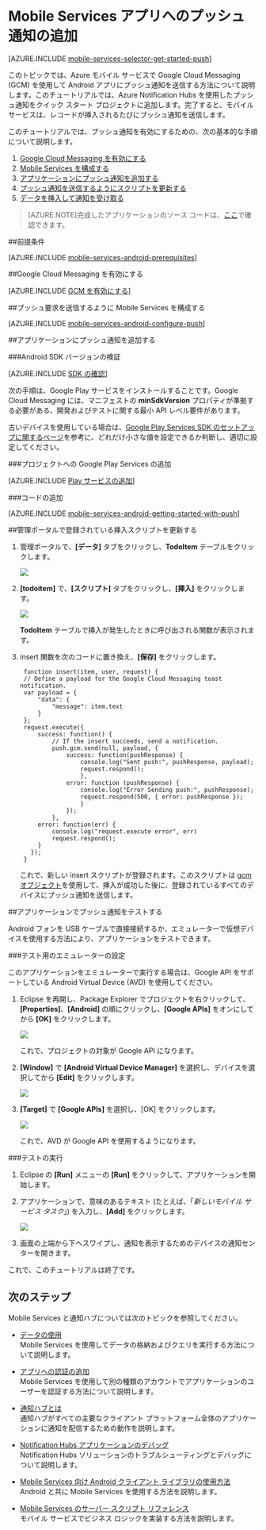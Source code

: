 <properties 
	pageTitle="プッシュ通知の使用 (Android JavaScript) | モバイル デベロッパー センター" 
	description="Azure モバイル サービスを使用して Android JavaScript アプリにプッシュ通知を送信する方法について説明します。" 
	services="mobile-services, notification-hubs" 
	documentationCenter="android" 
	authors="RickSaling" 
	writer="ricksal" 
	manager="dwrede" 
	editor=""/>

<tags 
	ms.service="mobile-services" 
	ms.workload="mobile" 
	ms.tgt_pltfrm="mobile-android" 
	ms.devlang="java" 
	ms.topic="article" 
	ms.date="02/06/2015" 
	ms.author="ricksal"/>

# Mobile Services アプリへのプッシュ通知の追加

[AZURE.INCLUDE [mobile-services-selector-get-started-push](../includes/mobile-services-selector-get-started-push-EC.md)]

このトピックでは、Azure モバイル サービスで Google Cloud Messaging (GCM) を使用して Android アプリにプッシュ通知を送信する方法について説明します。このチュートリアルでは、Azure Notification Hubs を使用したプッシュ通知をクイック スタート プロジェクトに追加します。完了すると、モバイル サービスは、レコードが挿入されるたびにプッシュ通知を送信します。

このチュートリアルでは、プッシュ通知を有効にするための、次の基本的な手順について説明します。

1. [Google Cloud Messaging を有効にする](#register)
2. [Mobile Services を構成する](#configure)
3. [アプリケーションにプッシュ通知を追加する](#add-push)
4. [プッシュ通知を送信するようにスクリプトを更新する](#update-scripts)
5. [データを挿入して通知を受け取る](#test)


>[AZURE.NOTE]完成したアプリケーションのソース コードは、<a href="https://github.com/RickSaling/mobile-services-samples/tree/futures/GettingStartedWithPush/Android" target="_blank">ここ</a>で確認できます。

##前提条件

[AZURE.INCLUDE [mobile-services-android-prerequisites](../includes/mobile-services-android-prerequisites-EC.md)]

##<a id="register"></a>Google Cloud Messaging を有効にする

[AZURE.INCLUDE [GCM を有効にする](../includes/mobile-services-enable-Google-cloud-messaging.md)]

##<a id="configure"></a>プッシュ要求を送信するように Mobile Services を構成する

[AZURE.INCLUDE [mobile-services-android-configure-push](../includes/mobile-services-android-configure-push.md)]

##<a id="add-push"></a>アプリケーションにプッシュ通知を追加する

###Android SDK バージョンの検証

[AZURE.INCLUDE [SDK の確認](../includes/mobile-services-verify-android-sdk-version-EC.md)]

次の手順は、Google Play サービスをインストールすることです。Google Cloud Messaging には、マニフェストの **minSdkVersion** プロパティが準拠する必要がある、開発およびテストに関する最小 API レベル要件があります。

古いデバイスを使用している場合は、[Google Play Services SDK のセットアップに関するページ]を参考に、どれだけ小さな値を設定できるか判断し、適切に設定してください。

###プロジェクトへの Google Play Services の追加

[AZURE.INCLUDE [Play サービスの追加](../includes/mobile-services-add-Google-play-services-EC.md)]

###コードの追加

[AZURE.INCLUDE [mobile-services-android-getting-started-with-push](../includes/mobile-services-android-getting-started-with-push-EC.md)]


##<a id="update-scripts"></a>管理ポータルで登録されている挿入スクリプトを更新する

1. 管理ポータルで、**[データ]** タブをクリックし、**TodoItem** テーブルをクリックします。 

   	![](./media/mobile-services-android-get-started-push/mobile-portal-data-tables.png)

2. **[todoitem]** で、**[スクリプト]** タブをクリックし、**[挿入]** をクリックします。
   
  	![](./media/mobile-services-android-get-started-push/mobile-insert-script-push2.png)

   	**TodoItem** テーブルで挿入が発生したときに呼び出される関数が表示されます。

3. insert 関数を次のコードに置き換え、**[保存]** をクリックします。

		function insert(item, user, request) {
		// Define a payload for the Google Cloud Messaging toast notification.
		var payload = {
		    "data": {
		        "message": item.text 
		    }
		};		
		request.execute({
		    success: function() {
		        // If the insert succeeds, send a notification.
		        push.gcm.send(null, payload, {
		            success: function(pushResponse) {
		                console.log("Sent push:", pushResponse, payload);
		                request.respond();
		                },              
		            error: function (pushResponse) {
		                console.log("Error Sending push:", pushResponse);
		                request.respond(500, { error: pushResponse });
		                }
		            });
		        },
		    error: function(err) {
		        console.log("request.execute error", err)
		        request.respond();
		    }
		  });
		}

   	これで、新しい insert スクリプトが登録されます。このスクリプトは [gcm オブジェクト]を使用して、挿入が成功した後に、登録されているすべてのデバイスにプッシュ通知を送信します。

##<a id="test"></a>アプリケーションでプッシュ通知をテストする

Android フォンを USB ケーブルで直接接続するか、エミュレーターで仮想デバイスを使用する方法により、アプリケーションをテストできます。

###テスト用のエミュレーターの設定

このアプリケーションをエミュレーターで実行する場合は、Google API をサポートしている Android Virtual Device (AVD) を使用してください。

1. Eclipse を再開し、Package Explorer でプロジェクトを右クリックして、**[Properties]**、**[Android]** の順にクリックし、**[Google APIs]** をオンにしてから **[OK]** をクリックします。

	![](./media/mobile-services-android-get-started-push/mobile-services-import-android-properties.png)

  	これで、プロジェクトの対象が Google API になります。

2. **[Window]** で **[Android Virtual Device Manager]** を選択し、デバイスを選択してから **[Edit]** をクリックします。

	![](./media/mobile-services-android-get-started-push/mobile-services-android-virtual-device-manager.png)

3. **[Target]** で **[Google APIs]** を選択し、[OK] をクリックします。

   	![](./media/mobile-services-android-get-started-push/mobile-services-android-virtual-device-manager-edit.png)

	これで、AVD が Google API を使用するようになります。

###テストの実行

1. Eclipse の **[Run]** メニューの **[Run]** をクリックして、アプリケーションを開始します。

2. アプリケーションで、意味のあるテキスト (たとえば、「_新しいモバイル サービス タスク_」) を入力し、**[Add]** をクリックします。

  	![](./media/mobile-services-android-get-started-push/mobile-quickstart-push1-android.png)

3. 画面の上端から下へスワイプし、通知を表示するためのデバイスの通知センターを開きます。


これで、このチュートリアルは終了です。


## <a name="next-steps"> </a>次のステップ

<!---This tutorial demonstrated the basics of enabling an Android app to use Mobile Services and Notification Hubs to send push notifications. Next, consider completing the next tutorial, [Send push notifications to authenticated users], which shows how to use tags to send push notifications from a Mobile Service to only an authenticated user.

+ [Send push notifications to authenticated users]
	<br/>Learn how to use tags to send push notifications from a Mobile Service to only an authenticated user.

+ [Send broadcast notifications to subscribers]
	<br/>Learn how users can register and receive push notifications for categories they're interested in.

+ [Send template-based notifications to subscribers]
	<br/>Learn how to use templates to send push notifications from a Mobile Service, without having to craft platform-specific payloads in your back-end.
-->

Mobile Services と通知ハブについては次のトピックを参照してください。

* [データの使用] <br/>Mobile Services を使用してデータの格納およびクエリを実行する方法について説明します。

* [アプリへの認証の追加][Get started with authentication] <br/>Mobile Services を使用して別の種類のアカウントでアプリケーションのユーザーを認証する方法について説明します。

* [通知ハブとは] <br/>通知ハブがすべての主要なクライアント プラットフォーム全体のアプリケーションに通知を配信するための動作を説明します。

* [Notification Hubs アプリケーションのデバッグ](http://go.microsoft.com/fwlink/p/?linkid=386630) </br>Notification Hubs ソリューションのトラブルシューティングとデバッグについて説明します。

* [Mobile Services 向け Android クライアント ライブラリの使用方法] <br/>Android と共に Mobile Services を使用する方法を説明します。

* [Mobile Services のサーバー スクリプト リファレンス] <br/>モバイル サービスでビジネス ロジックを実装する方法を説明します。


<!-- Anchors. -->
[Register your app for push notifications and configure Mobile Services]: #register
[Update the generated push notification code]: #update-scripts
[Insert data to receive notifications]: #test
[Next Steps]: #next-steps

<!-- Images. -->
[13]: ./media/mobile-services-windows-store-javascript-get-started-push/mobile-quickstart-push1.png
[14]: ./media/mobile-services-windows-store-javascript-get-started-push/mobile-quickstart-push2.png


<!-- URLs. -->
[Submit an app page]: http://go.microsoft.com/fwlink/p/?LinkID=266582
[My Applications]: http://go.microsoft.com/fwlink/p/?LinkId=262039
[Live SDK for Windows]: http://go.microsoft.com/fwlink/p/?LinkId=262253
[Get started with Mobile Services]: mobile-services-android-get-started.md
[データの使用]: mobile-services-android-get-started-data.md
[Get started with authentication]: mobile-services-android-get-started-users.md
[Get started with push notifications]: /develop/mobile/tutorials/get-started-with-push-js
[Push notifications to app users]: /develop/mobile/tutorials/push-notifications-to-users-js
[Authorize users with scripts]: /develop/mobile/tutorials/authorize-users-in-scripts-js
[JavaScript and HTML]: /develop/mobile/tutorials/get-started-with-push-js
[Google Play Services SDK のセットアップに関するページ]: http://go.microsoft.com/fwlink/?LinkId=389801
[Azure Management Portal]: https://manage.windowsazure.com/
[Mobile Services 向け Android クライアント ライブラリの使用方法]: mobile-services-android-how-to-use-client-library.md

[gcm オブジェクト]: http://go.microsoft.com/fwlink/p/?LinkId=282645

[Mobile Services のサーバー スクリプト リファレンス]: http://go.microsoft.com/fwlink/?LinkId=262293

[Send push notifications to authenticated users]: mobile-services-javascript-backend-android-push-notifications-app-users.md

[通知ハブとは]: notification-hubs/notification-hubs-overview.md
[Send broadcast notifications to subscribers]: notification-hubs-android-send-breaking-news.md
[Send template-based notifications to subscribers]: notification-hubs-android-send-localized-breaking-news.md

<!--HONumber=54-->